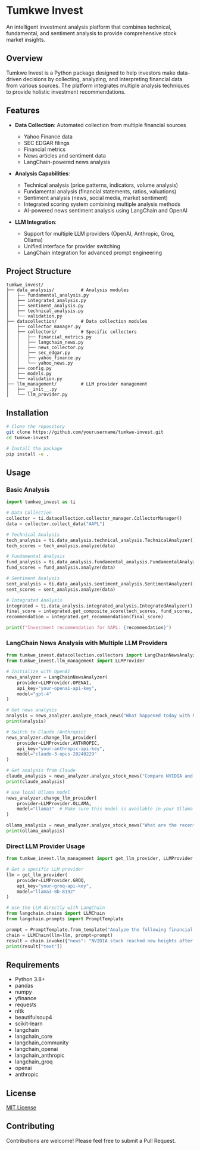 # Tumkwe Invest

An intelligent investment analysis platform that combines technical, fundamental, and sentiment analysis to provide comprehensive stock market insights.

## Overview

Tumkwe Invest is a Python package designed to help investors make data-driven decisions by collecting, analyzing, and interpreting financial data from various sources. The platform integrates multiple analysis techniques to provide holistic investment recommendations.

## Features

- **Data Collection**: Automated collection from multiple financial sources

  - Yahoo Finance data
  - SEC EDGAR filings
  - Financial metrics
  - News articles and sentiment data
  - LangChain-powered news analysis
- **Analysis Capabilities**:

  - Technical analysis (price patterns, indicators, volume analysis)
  - Fundamental analysis (financial statements, ratios, valuations)
  - Sentiment analysis (news, social media, market sentiment)
  - Integrated scoring system combining multiple analysis methods
  - AI-powered news sentiment analysis using LangChain and OpenAI
- **LLM Integration**:

  - Support for multiple LLM providers (OpenAI, Anthropic, Groq, Ollama)
  - Unified interface for provider switching
  - LangChain integration for advanced prompt engineering

## Project Structure

```
tumkwe_invest/
├── data_analysis/          # Analysis modules
│   ├── fundamental_analysis.py
│   ├── integrated_analysis.py
│   ├── sentiment_analysis.py
│   ├── technical_analysis.py
│   └── validation.py
├── datacollection/         # Data collection modules
│   ├── collector_manager.py
│   ├── collectors/         # Specific collectors
│   │   ├── financial_metrics.py
│   │   ├── langchain_news.py
│   │   ├── news_collector.py
│   │   ├── sec_edgar.py
│   │   ├── yahoo_finance.py
│   │   └── yahoo_news.py
│   ├── config.py
│   ├── models.py
│   └── validation.py
├── llm_management/         # LLM provider management
│   ├── __init__.py
│   └── llm_provider.py
```

## Installation

```bash
# Clone the repository
git clone https://github.com/yourusername/tumkwe-invest.git
cd tumkwe-invest

# Install the package
pip install -e .
```

## Usage

### Basic Analysis

```python
import tumkwe_invest as ti

# Data Collection
collector = ti.datacollection.collector_manager.CollectorManager()
data = collector.collect_data("AAPL")

# Technical Analysis
tech_analysis = ti.data_analysis.technical_analysis.TechnicalAnalyzer()
tech_scores = tech_analysis.analyze(data)

# Fundamental Analysis
fund_analysis = ti.data_analysis.fundamental_analysis.FundamentalAnalyzer()
fund_scores = fund_analysis.analyze(data)

# Sentiment Analysis
sent_analysis = ti.data_analysis.sentiment_analysis.SentimentAnalyzer()
sent_scores = sent_analysis.analyze(data)

# Integrated Analysis
integrated = ti.data_analysis.integrated_analysis.IntegratedAnalyzer()
final_score = integrated.get_composite_score(tech_scores, fund_scores, sent_scores)
recommendation = integrated.get_recommendation(final_score)

print(f"Investment recommendation for AAPL: {recommendation}")
```

### LangChain News Analysis with Multiple LLM Providers

```python
from tumkwe_invest.datacollection.collectors import LangChainNewsAnalyzer
from tumkwe_invest.llm_management import LLMProvider

# Initialize with OpenAI
news_analyzer = LangChainNewsAnalyzer(
    provider=LLMProvider.OPENAI,
    api_key="your-openai-api-key",
    model="gpt-4"
)

# Get news analysis
analysis = news_analyzer.analyze_stock_news("What happened today with Microsoft stocks?")
print(analysis)

# Switch to Claude (Anthropic)
news_analyzer.change_llm_provider(
    provider=LLMProvider.ANTHROPIC,
    api_key="your-anthropic-api-key",
    model="claude-3-opus-20240229"
)

# Get analysis from Claude
claude_analysis = news_analyzer.analyze_stock_news("Compare NVIDIA and AMD stock performance")
print(claude_analysis)

# Use local Ollama model
news_analyzer.change_llm_provider(
    provider=LLMProvider.OLLAMA,
    model="llama3"  # Make sure this model is available in your Ollama instance
)

ollama_analysis = news_analyzer.analyze_stock_news("What are the recent trends for Tesla stock?")
print(ollama_analysis)
```

### Direct LLM Provider Usage

```python
from tumkwe_invest.llm_management import get_llm_provider, LLMProvider

# Get a specific LLM provider
llm = get_llm_provider(
    provider=LLMProvider.GROQ,
    api_key="your-groq-api-key",
    model="llama3-8b-8192"
)

# Use the LLM directly with LangChain
from langchain.chains import LLMChain
from langchain.prompts import PromptTemplate

prompt = PromptTemplate.from_template("Analyze the following financial news: {news}")
chain = LLMChain(llm=llm, prompt=prompt)
result = chain.invoke({"news": "NVIDIA stock reached new heights after AI announcements"})
print(result["text"])
```

## Requirements

- Python 3.8+
- pandas
- numpy
- yfinance
- requests
- nltk
- beautifulsoup4
- scikit-learn
- langchain
- langchain_core
- langchain_community
- langchain_openai
- langchain_anthropic
- langchain_groq
- openai
- anthropic

## License

[MIT License](LICENSE)

## Contributing

Contributions are welcome! Please feel free to submit a Pull Request.
